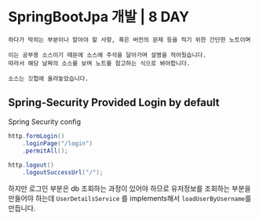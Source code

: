 # SpringBootJpa 개발 | 8 DAY
```
하다가 막히는 부분이나 알아야 할 사항, 혹은 버전의 문제 등을 적기 위한 간단한 노트이며

이는 공부용 소스이기 때문에 소스에 주석을 달아가며 설명을 적어뒀습니다.
따라서 해당 날짜의 소스를 보며 노트를 참고하는 식으로 봐야합니다.

소스는 깃헙에 올려놓았습니다.
```

## Spring-Security Provided Login by default

Spring Security config

```java
http.formLogin()  
    .loginPage("/login")  
    .permitAll();  
  
http.logout()  
    .logoutSuccessUrl("/");
```

하지만 로그인 부분은 db 조회하는 과정이 있어야 하므로 유저정보를 조회하는 부분을 만들어야 하는데 `UserDetailsService` 를 implements해서 `loadUserByUsername`를 만듭니다.

